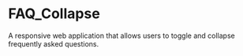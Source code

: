 # FAQ_Collapse
A responsive web application that allows users to toggle and collapse frequently asked questions.
